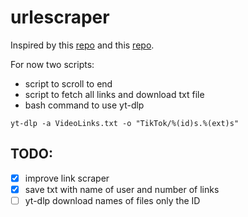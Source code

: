 # urlescraper

Inspired by this [repo](https://github.com/Dinoosauro/node-tiktok-to-ytdlp/tree/main) and this [repo](https://github.com/Dinoosauro/tiktok-to-ytdlp).

For now two scripts:
- script to scroll to end
- script to fetch all links and download txt file
- bash command to use yt-dlp

```
yt-dlp -a VideoLinks.txt -o "TikTok/%(id)s.%(ext)s"
```

## TODO:
- [x] improve link scraper
- [x] save txt with name of user and number of links
- [ ] yt-dlp download names of files only the ID
